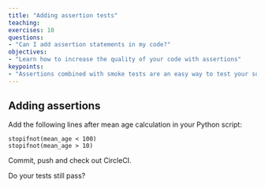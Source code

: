 ```yaml
---
title: "Adding assertion tests"
teaching:
exercises: 10
questions:
- "Can I add assertion statements in my code?"
objectives:
- "Learn how to increase the quality of your code with assertions"
keypoints:
- "Assertions combined with smoke tests are an easy way to test your software"
---
```


## Adding assertions

Add the following lines after mean age calculation in your Python script:

```
stopifnot(mean_age < 100)
stopifnot(mean_age > 10)
```
Commit, push and check out CircleCI.

Do your tests still pass?
